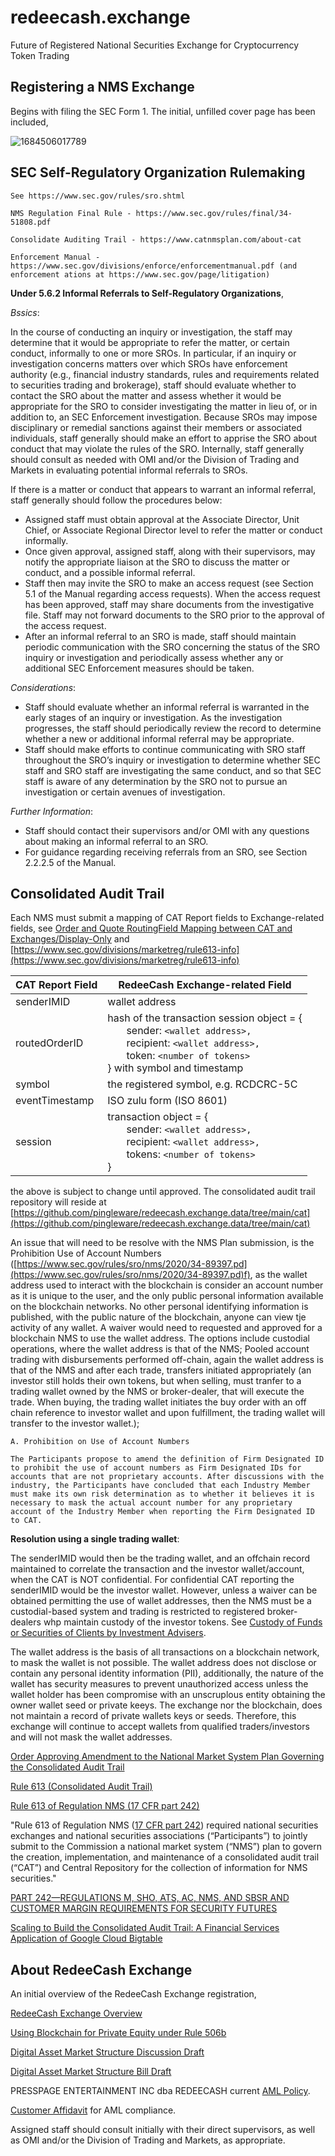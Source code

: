 # redeecash.exchange

Future of Registered National Securities Exchange for Cryptocurrency Token Trading

## Registering a NMS Exchange

Begins with filing the SEC Form 1. The initial, unfilled cover page has been included,

![1684506017789](image/README/1684506017789.png)

## SEC Self-Regulatory Organization Rulemaking

    See https://www.sec.gov/rules/sro.shtml

    NMS Regulation Final Rule - https://www.sec.gov/rules/final/34-51808.pdf

    Consolidate Auditing Trail - https://www.catnmsplan.com/about-cat

    Enforcement Manual - https://www.sec.gov/divisions/enforce/enforcementmanual.pdf (and enforcement ations at https://www.sec.gov/page/litigation)

**Under 5.6.2 Informal Referrals to Self-Regulatory Organizations**,

*Bssics*:

In the course of conducting an inquiry or investigation, the staff may determine that it would be appropriate to refer the matter, or certain conduct, informally to one or more SROs. In particular, if an inquiry or investigation concerns matters over which SROs have enforcement  authority (e.g., financial industry standards, rules and requirements related to securities trading and brokerage), staff should evaluate whether to contact the SRO about the matter and assess whether it would be appropriate for the SRO to consider investigating the matter in lieu of, or in addition to, an SEC Enforcement investigation. Because SROs may impose disciplinary or remedial sanctions against their members or associated individuals, staff generally should make an effort to apprise the SRO about conduct that may violate the rules of the SRO. Internally, staff generally should consult as needed with OMI and/or the Division of Trading and Markets in evaluating potential informal referrals to SROs.

If there is a matter or conduct that appears to warrant an informal referral, staff generally should follow the procedures below:

* Assigned staff must obtain approval at the Associate Director, Unit Chief, or Associate Regional Director level to refer the matter or conduct informally.
* Once given approval, assigned staff, along with their supervisors, may notify the appropriate liaison at the SRO to discuss the matter or conduct, and a possible informal referral.
* Staff then may invite the SRO to make an access request (see Section 5.1 of the Manual regarding access requests). When the access request has been approved, staff may share documents from the investigative file. Staff may not forward documents to the SRO prior to the approval of the access request.
* After an informal referral to an SRO is made, staff should maintain periodic communication with the SRO concerning the status of the SRO inquiry or investigation and periodically assess whether any or additional SEC Enforcement measures should be taken.

*Considerations*:

* Staff should evaluate whether an informal referral is warranted in the early stages of an inquiry or investigation. As the investigation progresses, the staff should periodically  review the record to determine whether a new or additional informal referral may be  appropriate.
* Staff should make efforts to continue communicating with SRO staff throughout the SRO’s inquiry or investigation to determine whether SEC staff and SRO staff are investigating the same conduct, and so that SEC staff is aware of any determination by the SRO not to pursue an investigation or certain avenues of investigation.

*Further Information*:

* Staff should contact their supervisors and/or OMI with any questions about making an informal referral to an SRO.
* For guidance regarding receiving referrals from an SRO, see Section 2.2.2.5 of the Manual.

## Consolidated Audit Trail

Each NMS must submit a mapping of CAT Report fields to Exchange-related fields, see [Order and Quote RoutingField Mapping between CAT and Exchanges/Display-Only](https://www.catnmsplan.com/sites/default/files/2023-04/4.11.23_Order_Routing_Field_Mapping_between_CAT_and_Exchanges_v2.6.pdf) and [https://www.sec.gov/divisions/marketreg/rule613-info](https://www.sec.gov/divisions/marketreg/rule613-info)

| CAT Report Field | RedeeCash Exchange-related Field                                                                                                                                                                                         |
| ---------------- | ------------------------------------------------------------------------------------------------------------------------------------------------------------------------------------------------------------------------ |
| senderIMID       | wallet address                                                                                                                                                                                                           |
| routedOrderID    | hash of the transaction session object = {<br />       sender: `<wallet address>,`<br />       recipient: `<wallet address>,`<br />       token: `<number of tokens>`<br />} with symbol and timestamp |
| symbol           | the registered symbol, e.g. RCDCRC-5C                                                                                                                                                                                   |
| eventTimestamp   | ISO zulu form (ISO 8601)                                                                                                                                                                                                 |
| session          | transaction object = {<br />       sender: `<wallet address>,` <br />       recipient: `<wallet address>,`<br />       tokens: `<number of tokens>` <br />}                                          |

the above is subject to change until approved. The consolidated audit trail repository will reside at [https://github.com/pingleware/redeecash.exchange.data/tree/main/cat](https://github.com/pingleware/redeecash.exchange.data/tree/main/cat)

An issue that will need to be resolve with the NMS Plan submission, is the Prohibition Use of Account Numbers ([https://www.sec.gov/rules/sro/nms/2020/34-89397.pd](https://www.sec.gov/rules/sro/nms/2020/34-89397.pd)f), as the wallet address used to interact with the blockchain is consider an account number as it is unique to the user, and the only public personal information available on the blockchain networks. No other personal identifying information is published, with the public nature of the blockchain, anyone can view tje activity of any wallet. A waiver would need to requested and approved for a blockchain NMS to use the wallet address. The options include custodial operations, where the wallet address is that of the NMS; Pooled account trading with disbursements performed off-chain, again the wallet address is that of the NMS and after each trade, transfers initiated appropriately (an investor still holds their own tokens, but when selling, must tranfer to a trading wallet owned by the NMS or broker-dealer, that will execute the trade. When buying, the trading wallet initiates the buy order with an off chain reference to investor wallet and upon fulfillment, the trading wallet will transfer to the investor wallet.);

    A. Prohibition on Use of Account Numbers

    The Participants propose to amend the definition of Firm Designated ID to prohibit the use of account numbers as Firm Designated IDs for accounts that are not proprietary accounts. After discussions with the industry, the Participants have concluded that each Industry Member must make its own risk determination as to whether it believes it is necessary to mask the actual account number for any proprietary account of the Industry Member when reporting the Firm Designated ID to CAT.

**Resolution using a single trading wallet**:

The senderIMID would then be the trading wallet, and an offchain record maintained to correlate the transaction and the investor wallet/account, when the CAT is NOT confidential. For confidential CAT reporting the senderIMID would be the investor wallet. However, unless a waiver can be obtained permitting the use of wallet addresses, then the NMS must be a custodial-based system and trading is restricted to registered broker-dealers whp maintain custody of the investor tokens. See [Custody of Funds or Securities of Clients by Investment Advisers](https://www.sec.gov/rules/final/ia-2176.htm).

The wallet address is the basis of all transactions on a blockchain network, to mask the wallet is not possible. The wallet address does not disclose or contain any personal identity information (PII), additionally, the nature of the wallet has security measures to prevent unauthorized access unless the wallet holder has been compromise with an unscruplous entity obtaining the owner wallet seed or private keeys. The exchange nor the blockchain, does not maintain a record of private wallets keys or seeds. Therefore, this exchange will continue to accept wallets from qualified traders/investors and will not mask the wallet addresses.

[Order Approving Amendment to the National Market System Plan Governing the Consolidated Audit Trail](https://www.sec.gov/rules/sro/nms/2020/34-89397.pdf)

[Rule 613 (Consolidated Audit Trail)](https://www.sec.gov/divisions/marketreg/rule613-info)

[Rule 613 of Regulation NMS (17 CFR part 242)](https://www.federalregister.gov/documents/2023/05/19/2023-10781/extension-rule-613-of-regulation-nms#:~:text=Rule%20613%20of%20Regulation%20NMS%20(17%20CFR%20part%20242)%20required,(“CAT”)%20and%20Central)

"Rule 613 of Regulation NMS ([17 CFR part 242](https://www.ecfr.gov/current/title-17/part-242)) required national securities exchanges and national securities associations (“Participants”) to jointly submit to the Commission a national market system (“NMS”) plan to govern the creation, implementation, and maintenance of a consolidated audit trail (“CAT”) and Central Repository for the collection of information for NMS securities."

[PART 242—REGULATIONS M, SHO, ATS, AC, NMS, AND SBSR AND CUSTOMER MARGIN REQUIREMENTS FOR SECURITY FUTURES](https://www.ecfr.gov/current/title-17/chapter-II/part-242)

[Scaling to Build the Consolidated Audit Trail: A Financial Services Application of Google Cloud Bigtable](https://cloud.google.com/bigtable/pdf/FISConsolidatedAuditTrail.pdf)

## About RedeeCash Exchange

An initial overview of the RedeeCash Exchange registration,

[RedeeCash Exchange Overview](files/RedeeCash_Exchange.pdf)

[Using Blockchain for Private Equity under Rule 506b](files/blockchain_rule506b.pdf)

[Digital Asset Market Structure Discussion Draft](files/HHRG-118-AG00-20230606-SD002.pdf)

[Digital Asset Market Structure Bill Draft](files/digital_002_xml.pdf)

PRESSPAGE ENTERTAINMENT INC dba REDEECASH current [AML Policy](files/aml-policy.pdf).

[Customer Affidavit](files/customer-affidavit.pdf) for AML compliance.

Assigned staff should consult initially with their direct supervisors, as well as OMI and/or the Division of Trading and Markets, as appropriate.
